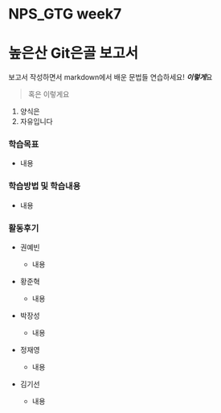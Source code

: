 # NPS_GTG week7

# 높은산 Git은골 보고서

보고서 작성하면서 markdown에서 배운 문법들 연습하세요! ***이렇게***요 

>  혹은 이렇게요
1. 양식은
2. 자유입니다

### 학습목표

- 내용

### 학습방법 및 학습내용

- 내용

### 활동후기

* 권예빈
  * 내용
* 황준혁
  * 내용
* 박장성
  * 내용
* 정재영
  * 내용

* 김기선
  * 내용 
